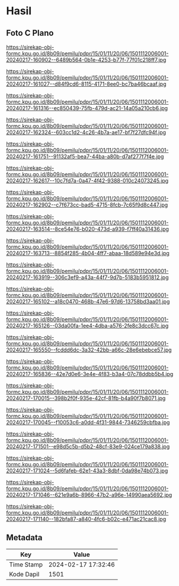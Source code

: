 # Hasil

## Foto C Plano

https://sirekap-obj-formc.kpu.go.id/8b09/pemilu/pdpr/15/01/11/20/06/1501112006001-20240217-160902--6489b564-0b1e-4253-b77f-77f01c218ff7.jpg

https://sirekap-obj-formc.kpu.go.id/8b09/pemilu/pdpr/15/01/11/20/06/1501112006001-20240217-161027--d84f9cd6-8115-4171-8ee0-bc7ba46bcaaf.jpg

https://sirekap-obj-formc.kpu.go.id/8b09/pemilu/pdpr/15/01/11/20/06/1501112006001-20240217-161316--ec850439-75fb-479d-ac21-14a05a210cb6.jpg

https://sirekap-obj-formc.kpu.go.id/8b09/pemilu/pdpr/15/01/11/20/06/1501112006001-20240217-162324--603cc1d2-4c26-4b7a-ae17-bf7f27dfc94f.jpg

https://sirekap-obj-formc.kpu.go.id/8b09/pemilu/pdpr/15/01/11/20/06/1501112006001-20240217-161751--91132af5-bea7-44ba-a80b-d7af277f7f4e.jpg

https://sirekap-obj-formc.kpu.go.id/8b09/pemilu/pdpr/15/01/11/20/06/1501112006001-20240217-162617--10c7fd7a-0a47-4f42-9388-010c24073245.jpg

https://sirekap-obj-formc.kpu.go.id/8b09/pemilu/pdpr/15/01/11/20/06/1501112006001-20240217-162902--c7f673cc-bad5-4715-8fcb-7c65f9d8c447.jpg

https://sirekap-obj-formc.kpu.go.id/8b09/pemilu/pdpr/15/01/11/20/06/1501112006001-20240217-163514--8ce54e76-b020-473d-a939-f7ff40a31436.jpg

https://sirekap-obj-formc.kpu.go.id/8b09/pemilu/pdpr/15/01/11/20/06/1501112006001-20240217-163713--8854f285-4b04-4ff7-abaa-18d589e94e3d.jpg

https://sirekap-obj-formc.kpu.go.id/8b09/pemilu/pdpr/15/01/11/20/06/1501112006001-20240217-163919--306c3ef9-a43a-44f7-9d7b-5183b5951812.jpg

https://sirekap-obj-formc.kpu.go.id/8b09/pemilu/pdpr/15/01/11/20/06/1501112006001-20240217-165102--a18c0470-468b-47e6-97d6-13758bd3aa01.jpg

https://sirekap-obj-formc.kpu.go.id/8b09/pemilu/pdpr/15/01/11/20/06/1501112006001-20240217-165126--03da00fa-1ee4-4dba-a576-2fe8c3dcc67c.jpg

https://sirekap-obj-formc.kpu.go.id/8b09/pemilu/pdpr/15/01/11/20/06/1501112006001-20240217-165550--fcddd6dc-3a32-42bb-a66c-28e6ebebce57.jpg

https://sirekap-obj-formc.kpu.go.id/8b09/pemilu/pdpr/15/01/11/20/06/1501112006001-20240217-165836--42e7d0e6-3e4e-4f83-b3a4-07c78ddbb5b4.jpg

https://sirekap-obj-formc.kpu.go.id/8b09/pemilu/pdpr/15/01/11/20/06/1501112006001-20240217-170015--398b2f0f-935e-42cf-81fb-b4a90f7b8071.jpg

https://sirekap-obj-formc.kpu.go.id/8b09/pemilu/pdpr/15/01/11/20/06/1501112006001-20240217-170045--f10053c6-a0dd-4f31-9844-7346259cbfba.jpg

https://sirekap-obj-formc.kpu.go.id/8b09/pemilu/pdpr/15/01/11/20/06/1501112006001-20240217-171501--e98d5c5b-d5b2-48cf-83e9-024ce179a838.jpg

https://sirekap-obj-formc.kpu.go.id/8b09/pemilu/pdpr/15/01/11/20/06/1501112006001-20240217-171024--5d6fafeb-62e1-43a3-8dbf-0da98e74b073.jpg

https://sirekap-obj-formc.kpu.go.id/8b09/pemilu/pdpr/15/01/11/20/06/1501112006001-20240217-171046--621e9a6b-8966-47b2-a96e-14990aea5692.jpg

https://sirekap-obj-formc.kpu.go.id/8b09/pemilu/pdpr/15/01/11/20/06/1501112006001-20240217-171140--182bfa87-a840-4fc6-b02c-e471ac21cac8.jpg


## Metadata

| Key        | Value               |
| ---------- | ------------------- |
| Time Stamp | 2024-02-17 17:32:46 |
| Kode Dapil | 1501                |



